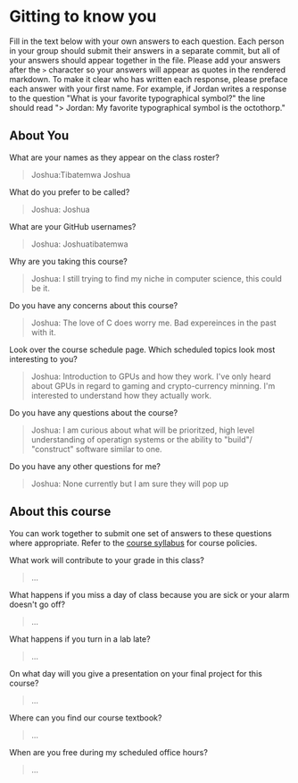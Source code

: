 # Gitting to know you
Fill in the text below with your own answers to each question. Each person in your group should submit their answers in a separate commit, but all of your answers should appear together in the file. Please add your answers after the `>` character so your answers will appear as quotes in the rendered markdown. To make it clear who has written each response, please preface each answer with your first name. For example, if Jordan writes a response to the question "What is your favorite typographical symbol?" the line should read "> Jordan: My favorite typographical symbol is the octothorp." 

## About You
What are your names as they appear on the class roster?
> Joshua:Tibatemwa Joshua

What do you prefer to be called?
> Joshua: Joshua

What are your GitHub usernames?
> Joshua: Joshuatibatemwa

Why are you taking this course?
> Joshua: I still trying to find my niche in computer science, this could be it.

Do you have any concerns about this course?
> Joshua: The love of C does worry me. Bad expereinces in the past with it.

Look over the course schedule page. Which scheduled topics look most interesting to you?
> Joshua: Introduction to GPUs and how they work. I've only heard about GPUs in regard to gaming and crypto-currency minning. I'm
     interested to understand how they actually work.

Do you have any questions about the course?
> Joshua: I am curious about what will be prioritzed, high level understanding of operatign systems or the ability to "build"/
   "construct" software similar to one.
 

Do you have any other questions for me?
> Joshua: None currently but I am sure they will pop up

## About this course
You can work together to submit one set of answers to these questions where appropriate. Refer to the [course syllabus](http://www.cs.grinnell.edu/~curtsinger/teaching/2018S/CSC213/syllabus/) for course policies.

What work will contribute to your grade in this class?
> ...

What happens if you miss a day of class because you are sick or your alarm doesn't go off?
> ...

What happens if you turn in a lab late?
> ...

On what day will you give a presentation on your final project for this course?
> ...

Where can you find our course textbook?
> ...

When are you free during my scheduled office hours?
> ...
